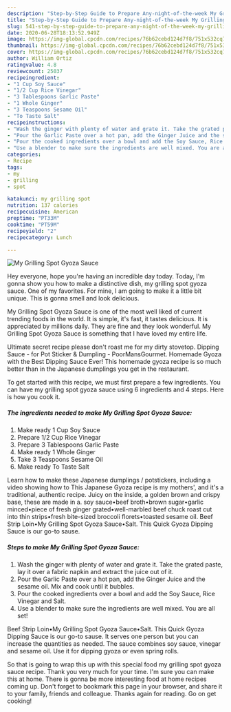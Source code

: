 ```yaml
---
description: "Step-by-Step Guide to Prepare Any-night-of-the-week My Grilling Spot Gyoza Sauce"
title: "Step-by-Step Guide to Prepare Any-night-of-the-week My Grilling Spot Gyoza Sauce"
slug: 541-step-by-step-guide-to-prepare-any-night-of-the-week-my-grilling-spot-gyoza-sauce
date: 2020-06-28T18:13:52.949Z
image: https://img-global.cpcdn.com/recipes/76b62cebd124d7f8/751x532cq70/my-grilling-spot-gyoza-sauce-recipe-main-photo.jpg
thumbnail: https://img-global.cpcdn.com/recipes/76b62cebd124d7f8/751x532cq70/my-grilling-spot-gyoza-sauce-recipe-main-photo.jpg
cover: https://img-global.cpcdn.com/recipes/76b62cebd124d7f8/751x532cq70/my-grilling-spot-gyoza-sauce-recipe-main-photo.jpg
author: William Ortiz
ratingvalue: 4.8
reviewcount: 25037
recipeingredient:
- "1 Cup Soy Sauce"
- "1/2 Cup Rice Vinegar"
- "3 Tablespoons Garlic Paste"
- "1 Whole Ginger"
- "3 Teaspoons Sesame Oil"
- "To Taste Salt"
recipeinstructions:
- "Wash the ginger with plenty of water and grate it. Take the grated paste, lay it over a fabric napkin and extract the juice out of it."
- "Pour the Garlic Paste over a hot pan, add the Ginger Juice and the sesame oil. Mix and cook until it bubbles."
- "Pour the cooked ingredients over a bowl and add the Soy Sauce, Rice Vinegar and Salt."
- "Use a blender to make sure the ingredients are well mixed. You are all set!"
categories:
- Recipe
tags:
- my
- grilling
- spot

katakunci: my grilling spot 
nutrition: 137 calories
recipecuisine: American
preptime: "PT33M"
cooktime: "PT59M"
recipeyield: "2"
recipecategory: Lunch

---
```



![My Grilling Spot Gyoza Sauce](https://img-global.cpcdn.com/recipes/76b62cebd124d7f8/751x532cq70/my-grilling-spot-gyoza-sauce-recipe-main-photo.jpg)

Hey everyone, hope you're having an incredible day today. Today, I'm gonna show you how to make a distinctive dish, my grilling spot gyoza sauce. One of my favorites. For mine, I am going to make it a little bit unique. This is gonna smell and look delicious.

My Grilling Spot Gyoza Sauce is one of the most well liked of current trending foods in the world. It is simple, it's fast, it tastes delicious. It is appreciated by millions daily. They are fine and they look wonderful. My Grilling Spot Gyoza Sauce is something that I have loved my entire life.

Ultimate secret recipe please don&#39;t roast me for my dirty stovetop. Dipping Sauce - for Pot Sticker &amp; Dumpling - PoorMansGourmet. Homemade Gyoza with the Best Dipping Sauce Ever! This homemade gyoza recipe is so much better than in the Japanese dumplings you get in the restaurant.


To get started with this recipe, we must first prepare a few ingredients. You can have my grilling spot gyoza sauce using 6 ingredients and 4 steps. Here is how you cook it.

<!--inarticleads1-->

##### The ingredients needed to make My Grilling Spot Gyoza Sauce:

1. Make ready 1 Cup Soy Sauce
1. Prepare 1/2 Cup Rice Vinegar
1. Prepare 3 Tablespoons Garlic Paste
1. Make ready 1 Whole Ginger
1. Take 3 Teaspoons Sesame Oil
1. Make ready To Taste Salt


Learn how to make these Japanese dumplings / potstickers, including a video showing how to This Japanese Gyoza recipe is my mothers&#39;, and it&#39;s a traditional, authentic recipe. Juicy on the inside, a golden brown and crispy base, these are made in a. soy sauce•beef broth•brown sugar•garlic minced•piece of fresh ginger grated•well-marbled beef chuck roast cut into thin strips•fresh bite-sized broccoli florets•toasted sesame oil. Beef Strip Loin•My Grilling Spot Gyoza Sauce•Salt. This Quick Gyoza Dipping Sauce is our go-to sause. 

<!--inarticleads2-->

##### Steps to make My Grilling Spot Gyoza Sauce:

1. Wash the ginger with plenty of water and grate it. Take the grated paste, lay it over a fabric napkin and extract the juice out of it.
1. Pour the Garlic Paste over a hot pan, add the Ginger Juice and the sesame oil. Mix and cook until it bubbles.
1. Pour the cooked ingredients over a bowl and add the Soy Sauce, Rice Vinegar and Salt.
1. Use a blender to make sure the ingredients are well mixed. You are all set!


Beef Strip Loin•My Grilling Spot Gyoza Sauce•Salt. This Quick Gyoza Dipping Sauce is our go-to sause. It serves one person but you can increase the quantities as needed. The sauce combines soy sauce, vinegar and sesame oil. Use it for dipping gyoza or even spring rolls. 

So that is going to wrap this up with this special food my grilling spot gyoza sauce recipe. Thank you very much for your time. I'm sure you can make this at home. There is gonna be more interesting food at home recipes coming up. Don't forget to bookmark this page in your browser, and share it to your family, friends and colleague. Thanks again for reading. Go on get cooking!
